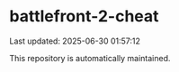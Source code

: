 # battlefront-2-cheat

Last updated: 2025-06-30 01:57:12

This repository is automatically maintained.
